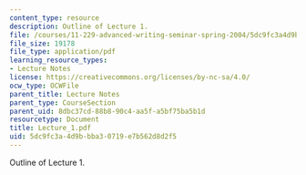 ```yaml
---
content_type: resource
description: Outline of Lecture 1.
file: /courses/11-229-advanced-writing-seminar-spring-2004/5dc9fc3a4d9bbba30719e7b562d8d2f5_Lecture_1.pdf
file_size: 19178
file_type: application/pdf
learning_resource_types:
- Lecture Notes
license: https://creativecommons.org/licenses/by-nc-sa/4.0/
ocw_type: OCWFile
parent_title: Lecture Notes
parent_type: CourseSection
parent_uid: 8dbc37cd-88b8-90c4-aa5f-a5bf75ba5b1d
resourcetype: Document
title: Lecture_1.pdf
uid: 5dc9fc3a-4d9b-bba3-0719-e7b562d8d2f5
---
```

Outline of Lecture 1.